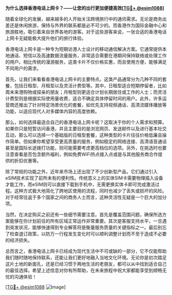 **为什么选择香港电话上网卡？——让您的出行更加便捷高效[[TG💪+ @esim1088](https://t.me/s/esim1088)]**

随着全球化的发展，越来越多的人开始关注跨境旅行中的通讯需求。无论是商务出差还是休闲旅游，保持与外界的联系都是必不可少的。而香港作为国际金融中心和旅游胜地，吸引着来自世界各地的游客。对于这些游客来说，一张合适的香港电话上网卡无疑能极大提升他们的旅行体验。

香港电话上网卡是一种专为短期访港人士设计的移动通信解决方案。它通常提供本地通话、短信以及高速数据流量服务，非常适合需要在港期间保持联络或处理工作的用户。相比传统的漫游服务，这类卡片不仅价格实惠，而且使用方便，能够满足不同用户的需求。

首先，让我们来看看香港电话上网卡的主要特点。这类产品通常分为几种不同的套餐，包括日租型、月租型以及灵活计费型等。其中，日租型适合短期停留者，比如周末来港购物或探亲的朋友；月租型则更适合计划长期居住或工作的人士；而灵活计费型则是根据实际使用量收费，适合不确定具体停留时间的用户。此外，许多运营商还推出了针对特定场景优化的套餐，如优先支持视频通话、高清流媒体播放等功能，以适应现代人对多媒体内容的高度依赖。

那么，如何选择最适合自己的香港电话上网卡呢？这取决于你的个人需求和预算。如果你只是短暂访问香港，并且主要目的是浏览网页、发送邮件以及进行基本社交互动，那么可以选择一个基础版的日租型套餐，这种类型的卡片往往价格低廉且操作简单。但如果你希望享受更高质量的服务，例如稳定的网络连接、高清语音通话甚至是国际长途拨打功能，则可能需要考虑更高档位的选项。另外，在挑选时也要注意查看是否包含额外福利，例如免费WiFi热点接入点或是与其他服务商合作提供的折扣优惠等。

除了常规的功能之外，近年来市场上还出现了不少创新型产品，它们通过引入eSIM技术实现了前所未有的便利性。传统意义上的实体SIM卡需要物理插入设备才能工作，而eSIM则可以直接下载到手机中，无需更换实体卡即可完成激活过程。这种方式极大地简化了跨地区使用的流程，同时也减少了丢失或损坏的风险。对于经常往返于多个国家之间的商务人士而言，这种灵活性无疑是一个巨大的加分项。

当然，在决定购买之前还有一些细节需要注意。首先是覆盖范围问题，确保所选方案能够在你计划前往的所有区域正常运作非常重要。其次是客服支持水平，一旦遇到突发状况，能够快速得到专业解答将是衡量服务质量的关键指标之一。最后别忘了检查退订政策，以防万一行程发生变化时可以顺利调整计划而不至于造成不必要的经济损失。

总而言之，香港电话上网卡已经成为现代生活中不可或缺的一部分，它不仅能帮助我们随时随地保持联系，还能让我们更好地融入当地文化环境。无论你是初次踏足这片土地的新面孔，还是已经习惯于两地生活的老朋友，都可以从中找到适合自己的最佳选择。希望上述信息对你有所帮助，在未来旅程中祝大家都能享受到顺畅无忧的沟通体验！

[[TG💪+ @esim1088](https://t.me/s/esim1088) ![Image](https://i.postimg.cc/4NQfJmqS/Snipaste-2025-05-13-00-14-12.png)]